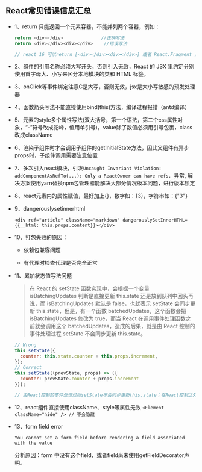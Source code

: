 ## React常见错误信息汇总

* 1、return 只能返回一个元素容器，不能并列两个容器，例如：

  ```js
  return <div></div>              //正确写法
  return <div></div><div></div>    //错误写法

  // react 16 可以return [<div></div><div></div>] 或者 React.Fragment 元素包裹
  
  ```

* 2、组件的引用名称必须大写开头，否则引入无效，React 的 JSX 里约定分别使用首字母大、小写来区分本地模块的类和 HTML 标签。  

* 3、onClick等事件绑定注意C是大写，否则无效，jsx是大小写敏感的预发处理器

* 4、函数箭头写法不能直接使用bind(this)方法，编译过程报错（antd编译）

* 5、元素的style多个属性写法(双大括号，第一个语法，第二个css属性对象，“-”符号改成驼峰，值用单引号)，value除了数值必须用引号包裹，class改成className

* 6、渲染子组件时才会调用子组件的getInitialState方法，因此父组件有异步props时，子组件调用需要注意位置

* 7、多次引入react模块，引发`Uncaught Invariant Violation: addComponentAsRefTo(...): Only a ReactOwner can have refs. `异常, 解决方案使用yarn替换npm包管理器能解决大部分情况版本问题，进行版本锁定

* 8、react元素内的属性赋值，最好加上{}，数字如：{3}，字符串如：{"3"}

* 9、dangerouslysetinnerhtml

  `<div ref="article" className="markdown" dangerouslySetInnerHTML={{__html: this.props.content}}></div>`

* 10、打包失败的原因：

  - 依赖包兼容问题

  - 有代理时检查代理是否完全正常

* 11、累加状态值写法问题
  > 在 React 的 setState 函数实现中，会根据一个变量 isBatchingUpdates 判断是直接更新 this.state 还是放到队列中回头再说，而 isBatchingUpdates 默认是 false，也就表示 setState 会同步更新 this.state，但是，有一个函数 batchedUpdates，这个函数会把 isBatchingUpdates 修改为 true，而当 React 在调用事件处理函数之前就会调用这个 batchedUpdates，造成的后果，就是由 React 控制的事件处理过程 setState 不会同步更新 this.state。

  ```jsx
  // Wrong
  this.setState({
    counter: this.state.counter + this.props.increment,
  });
  // Correct
  this.setState((prevState, props) => ({
    counter: prevState.counter + props.increment
  }));

  // 由React控制的事件处理过程setState不会同步更新this.state；在React控制之外的情况，setState会同步更新this.state，如：addEventListener，setTimeout/setInterval等
  ```

* 12、react组件直接使用className、style等属性无效
  `<Element className="hide" /> // 不会隐藏`

* 13、form field error

  `You cannot set a form field before rendering a field associated with the value`

  分析原因：form 中没有这个field，或者field尚未使用getFieldDecorator声明。